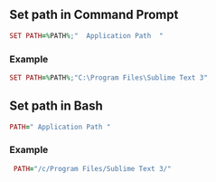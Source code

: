 ## Set path in Command Prompt

```ruby
SET PATH=%PATH%;"  Application Path  "
```

### Example

```ruby
SET PATH=%PATH%;"C:\Program Files\Sublime Text 3"
 ```

## Set path in Bash

```ruby
PATH=" Application Path "
```

### Example

```ruby
 PATH="/c/Program Files/Sublime Text 3/"
 ```